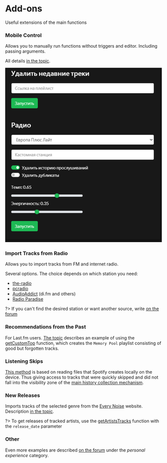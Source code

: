 # Add-ons

Useful extensions of the main functions

### Mobile Control

Allows you to manually run functions without triggers and editor. Including passing arguments.

All details [in the topic](https://github.com/Chimildic/goofy/discussions/9).

![Control from mobile](img/remote-control.png ":size=50%")

### Import Tracks from Radio

Allows you to import tracks from FM and internet radio.

Several options. The choice depends on which station you need:

- [the-radio](https://github.com/Chimildic/goofy/discussions/35)
- [pcradio](https://github.com/Chimildic/goofy/discussions/60)
- [AudioAddict](https://github.com/Chimildic/goofy/discussions/57) (di.fm and others)
- [Radio Paradise](https://4pda.to/forum/index.php?s=&showtopic=715234&view=findpost&p=105313450)

?> If you can't find the desired station or want another source, write [on the forum](https://github.com/Chimildic/goofy/discussions)

### Recommendations from the Past

For Last.fm users. [The topic](https://github.com/Chimildic/goofy/discussions/91) describes an example of using the [getCustomTop](/reference/lastfm?id=getcustomtop) function, which creates the `Memory Pool` playlist consisting of good but forgotten tracks.

### Listening Skips

[This method](https://github.com/Chimildic/goofy/discussions/53) is based on reading files that Spotify creates locally on the device. Thus giving access to tracks that were quickly skipped and did not fall into the visibility zone of the [main history collection mechanism](/details?id=История-прослушиваний).

### New Releases

Imports tracks of the selected genre from the [Every Noise](https://everynoise.com/new_releases_by_genre.cgi) website. Description [in the topic](https://github.com/Chimildic/goofy/discussions/36).

?> To get releases of tracked artists, use the [getArtistsTracks](/reference/source?id=getartiststracks) function with the `release_date` parameter

### Other

Even more examples are described [on the forum](https://github.com/Chimildic/goofy/discussions) under the _personal experience_ category.
